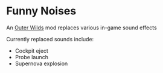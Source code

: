# Funny Noises

An [Outer Wilds](https://store.steampowered.com/app/753640/Outer_Wilds/) mod replaces various in-game sound effects

Currently replaced sounds include:
- Cockpit eject
- Probe launch
- Supernova explosion
